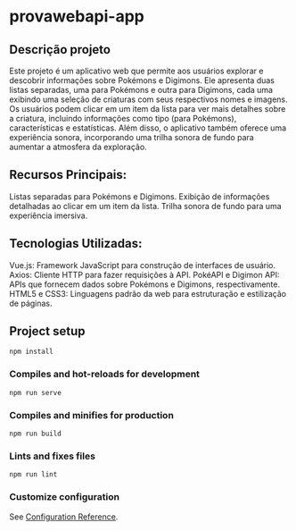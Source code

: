 # provawebapi-app

## Descrição projeto
Este projeto é um aplicativo web que permite aos usuários explorar e descobrir informações sobre Pokémons e Digimons. Ele apresenta duas listas separadas, uma para Pokémons e outra para Digimons, cada uma exibindo uma seleção de criaturas com seus respectivos nomes e imagens. Os usuários podem clicar em um item da lista para ver mais detalhes sobre a criatura, incluindo informações como tipo (para Pokémons), características e estatísticas. Além disso, o aplicativo também oferece uma experiência sonora, incorporando uma trilha sonora de fundo para aumentar a atmosfera da exploração.

## Recursos Principais:

Listas separadas para Pokémons e Digimons.
Exibição de informações detalhadas ao clicar em um item da lista.
Trilha sonora de fundo para uma experiência imersiva.

## Tecnologias Utilizadas:

Vue.js: Framework JavaScript para construção de interfaces de usuário.
Axios: Cliente HTTP para fazer requisições à API.
PokéAPI e Digimon API: APIs que fornecem dados sobre Pokémons e Digimons, respectivamente.
HTML5 e CSS3: Linguagens padrão da web para estruturação e estilização de páginas.

## Project setup
```
npm install
```

### Compiles and hot-reloads for development
```
npm run serve
```

### Compiles and minifies for production
```
npm run build
```

### Lints and fixes files
```
npm run lint
```

### Customize configuration
See [Configuration Reference](https://cli.vuejs.org/config/).

